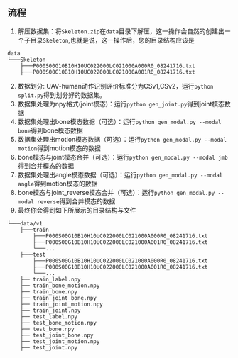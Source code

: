 ## 流程

1. 解压数据集：将`Skeleton.zip`在`data`目录下解压，这一操作会自然的创建出一个子目录`Skeleton`,也就是说，这一操作后，您的目录结构应该是
```
data
└───Skeleton
    ├───P000S00G10B10H10UC022000LC021000A000R0_08241716.txt
    ├───P000S00G10B10H10UC022000LC021000A001R0_08241716.txt
```
2. 数据划分: UAV-human动作识别评价标准分为CSv1,CSv2，运行`python split.py`得到划分好的数据集。
3. 数据集处理为npy格式(joint模态)：运行`python gen_joint.py`得到joint模态数据
4. 数据集处理出bone模态数据（可选）：运行`python gen_modal.py --modal bone`得到bone模态数据
5. 数据集处理出motion模态数据（可选）：运行`python gen_modal.py --modal motion`得到motion模态的数据
6. bone模态与joint模态合并（可选）：运行`python gen_modal.py --modal jmb`得到合并模态的数据
7. 数据集处理出angle模态数据（可选）：运行`python gen_modal.py --modal angle`得到motion模态的数据
8. bone模态与joint_reverse模态合并（可选）：运行`python gen_modal.py --modal reverse`得到合并模态的数据
9. 最终你会得到如下所展示的目录结构与文件
```
└───data/v1
    ├───train
        ├───P000S00G10B10H10UC022000LC021000A000R0_08241716.txt
        ├───P000S00G10B10H10UC022000LC021000A001R0_08241716.txt
        └───...
    ├───test
        ├───P000S00G10B10H10UC022000LC021000A000R0_08241716.txt
        ├───P000S00G10B10H10UC022000LC021000A001R0_08241716.txt
        └───...
    ├── train_label.npy
    ├── train_bone_motion.npy
    ├── train_bone.npy
    ├── train_joint_bone.npy
    ├── train_joint_motion.npy
    ├── train_joint.npy
    ├── test_label.npy
    ├── test_bone_motion.npy
    ├── test_bone.npy
    ├── test_joint_bone.npy
    ├── test_joint_motion.npy
    ├── test_joint.npy
```